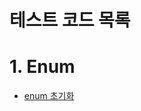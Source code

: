  <h1> 테스트 코드 목록</h1>
 
 # 1. Enum <br>
  - [enum 초기화](https://github.com/oiNeh/code-test/tree/main/out/production/blogTest/enumTest/enums/enumMapInitialization)




